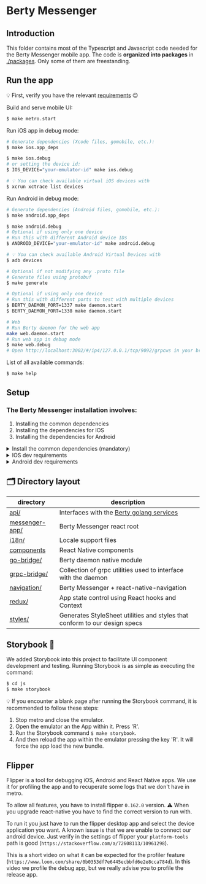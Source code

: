 # Berty Messenger

## Introduction

This folder contains most of the Typescript and Javascript code needed for the Berty Messenger mobile app. The code is **organized into packages** in [./packages](./packages). Only some of them are freestanding.

## Run the app

💡 First, verify you have the relevant [requirements](#Setup) 😉

Build and serve mobile UI:

```bash
$ make metro.start
```

Run iOS app in debug mode:

```bash
# Generate dependencies (Xcode files, gomobile, etc.):
$ make ios.app_deps

$ make ios.debug
# or setting the device id:
$ IOS_DEVICE="your-emulator-id" make ios.debug

# 💡 You can check available virtual iOS devices with
$ xcrun xctrace list devices
```

Run Android in debug mode:

```bash
# Generate dependencies (Android files, gomobile, etc.):
$ make android.app_deps

$ make android.debug
# Optional if using only one device
# Run this with different Android device IDs
$ ANDROID_DEVICE="your-emulator-id" make android.debug

# 💡 You can check available Android Virtual Devices with
$ adb devices
```

```bash
# Optional if not modifying any .proto file
# Generate files using protobuf
$ make generate

# Optional if using only one device
# Run this with different ports to test with multiple devices
$ BERTY_DAEMON_PORT=1337 make daemon.start
$ BERTY_DAEMON_PORT=1338 make daemon.start

# Web
# Run Berty daemon for the web app
make web.daemon.start
# Run web app in debug mode
$ make web.debug
# Open http://localhost:3002/#/ip4/127.0.0.1/tcp/9092/grpcws in your browser
```

List of all available commands:

```bash
$ make help
```

## Setup

### The Berty Messenger installation involves:

1. Installing the common dependencies
2. Installing the dependencies for IOS
3. Installing the dependencies for Android

<details><summary>Install the common dependencies (mandatory)</summary>

1. Install `asdf` tool version manager following its [tutorial](https://asdf-vm.com/guide/getting-started.html).

> **Warning**: if you are using `nvm` you may face some incompatibility issues with `asdf` during the build process.

2. Run the initial setup script in the root project's folder:

   ```bash
   $ cd berty # root folder

   $ make asdf.install_tools
   ```

   If you have an issue related with gpg, eg:
   "Missing one or more of the following dependencies: tar, gpg"
   You can try solve this issue using: `$ brew install gpg`

3. [Docker Desktop](https://docs.docker.com/docker-for-mac/install/)

</details>

<details><summary>IOS dev requirements</summary>

- Mac OS X
- [XCode _14.x_](https://developer.apple.com/download/all/?q=Xcode)

Run:

```bash
$ cd js

$ make ios.app_deps
```

</details>

<details><summary>Android dev requirements</summary>

- An Android app **development environment**, e.g. [Android Studio](https://developer.android.com/studio/install)
- **Android SDK**, with the following enabled (in Android Studio Code in `Tools --> SDK Manager`):
  - SDK Platform "Android 11.0 (R)"
  - Android SDK Build-Tools
  - LLDB
  - NDK version 23.1.7779620 (`export ANDROID_NDK_HOME="$ANDROID_HOME/ndk/23.1.7779620"`)
  - Cmake
  - Android SDK Command-line Tools
- A physical or virtual **Android device** (in Android Studio, `Tools --> AVD Manager`)

💡 Check you can run all the commands `sdkmanager`, `emulator`, `ndk-bundle`, and `adb` (these are binaries in `$ANDROID_HOME` subfolders)

Run:

```bash
$ cd js

$ make android.app_deps
```

</details>

##

## 🗂️ Directory layout

| directory                                                          | description                                                                                    |
| ------------------------------------------------------------------ | ---------------------------------------------------------------------------------------------- |
| [api/](https://github.com/berty/berty/tree/master/js/packages/api) | Interfaces with the [Berty golang services](https://github.com/berty/berty/tree/master/go/pkg) |
| [messenger-app/](./packages/messenger-app/)                        | Berty Messenger react root                                                                     |
| [i18n/](./packages/i18n)                                           | Locale support files                                                                           |
| [components](./packages/components)                                | React Native components                                                                        |
| [go-bridge/](./packages/native-modules/GoBridge)                   | Berty daemon native module                                                                     |
| [grpc-bridge/](./packages/grpc-bridge)                             | Collection of grpc utilities used to interface with the daemon                                 |
| [navigation/](./packages/navigation)                               | Berty Messenger + react-native-navigation                                                      |
| [redux/](./packages/redux)                                         | App state control using React hooks and Context                                                |
| [styles/](./packages/contexts/styles/)                             | Generates StyleSheet utilities and styles that conform to our design specs                     |

## Storybook 🎨

We added Storybook into this project to facilitate UI component development and testing.
Running Storybook is as simple as executing the command:

```bash
$ cd js
$ make storybook
```

💡 If you encounter a blank page after running the Storybook command, it is recommended to follow these steps:

1. Stop metro and close the emulator.
2. Open the emulator an the App within it. Press 'R'.
3. Run the Storybook command `$ make storybook`.
4. And then reload the app within the emulator pressing the key 'R'. It will force the app load the new bundle.

## Flipper

Flipper is a tool for debugging iOS, Android and React Native apps.
We use it for profiling the app and to recuperate some logs that we don't have in metro.

To allow all features, you have to install flipper `0.162.0` version.
⚠️ When you upgrade react-native you have to find the correct version to run with.

To run it you just have to run the flipper desktop app and select the device application you want.
A known issue is that we are unable to connect our android device. Just verify in the settings of flipper your `platform-tools` path is good (`https://stackoverflow.com/a/72608113/10961298`).

This is a short video on what it can be expected for the profiler feature (`https://www.loom.com/share/0b0353df7e6445ecbbfd6e2e8cca784d`).
In this video we profile the debug app, but we really advise you to profile the release app.
